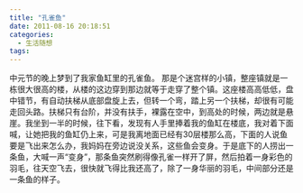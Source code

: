 ```yaml
---
title: "孔雀鱼"
date: 2011-08-16 20:18:51
categories:
  - 生活随想
tags:
---
```


中元节的晚上梦到了我家鱼缸里的孔雀鱼。 那是个迷宫样的小镇，整座镇就是一栋很大很高的楼，从楼的这边穿到那边就等于走穿了整个镇。这座楼高高低低，盘中错节，有自动扶梯从底部盘旋上去，但转一个弯，踏上另一个扶梯，却很有可能走回头路。扶梯只有台阶，并没有扶手，裸露在空中，到高处的时候，两边就是悬崖。我坐到一半的时候，往下看，发现有人手里捧着我的鱼缸在楼底，我对着下面喊，让她把我的鱼缸仍上来，可是我离地面已经有30层楼那么高，下面的人说鱼要是飞出来怎么办，我妈妈在旁边说没关系，这些鱼会变身。于是底下的人捞出一条鱼，大喊一声“变身”，那条鱼突然刷得像孔雀一样开了屏，然后拍着一身彩色的羽毛，往天空飞去，很快就飞得比我还高了，除了一身华丽的羽毛，中间部分还是一条鱼的样子。